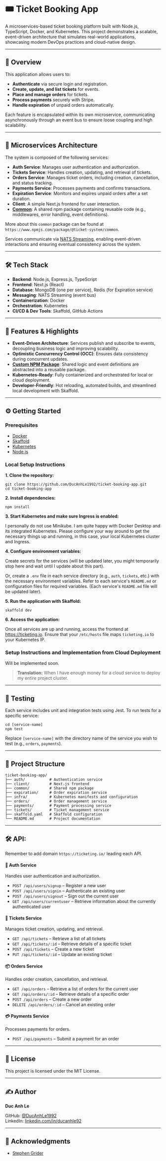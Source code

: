 # 🎟️ Ticket Booking App

A microservices-based ticket booking platform built with Node.js, TypeScript, Docker, and Kubernetes. This project demonstrates a scalable, event-driven architecture that simulates real-world applications, showcasing modern DevOps practices and cloud-native design.

---

## 🚀 Overview

This application allows users to:

- **Authenticate** via secure login and registration.
- **Create, update, and list tickets** for events.
- **Place and manage orders** for tickets.
- **Process payments** securely with Stripe.
- **Handle expiration** of unpaid orders automatically.

Each feature is encapsulated within its own microservice, communicating asynchronously through an event bus to ensure loose coupling and high scalability.

---

## 🧱 Microservices Architecture

The system is composed of the following services:

- **Auth Service**: Manages user authentication and authorization.
- **Tickets Service**: Handles creation, updating, and retrieval of tickets.
- **Orders Service**: Manages ticket orders, including creation, cancellation, and status tracking.
- **Payments Service**: Processes payments and confirms transactions.
- **Expiration Service**: Monitors and expires unpaid orders after a set duration.
- **Client**: A simple Next.js frontend for user interaction.
- [**Common**](https://www.npmjs.com/package/@ticket-system/common): A shared npm package containing reusable code (e.g., middlewares, error handling, event definitions).

More about this `common` package can be found at `https://www.npmjs.com/package/@ticket-system/common`.

Services communicate via [NATS Streaming](https://docs.nats.io/nats-streaming-concepts/intro), enabling event-driven interactions and ensuring eventual consistency across the system.

---

## 🛠️ Tech Stack

- **Backend**: Node.js, Express.js, TypeScript
- **Frontend**: Next.js (React)
- **Database**: MongoDB (one per service), Redis (for Expiration service)
- **Messaging**: NATS Streaming (event bus)
- **Containerization**: Docker
- **Orchestration**: Kubernetes
- **CI/CD & Dev Tools**: Skaffold, GitHub Actions

---

## 🧪 Features & Highlights

- **Event-Driven Architecture**: Services publish and subscribe to events, decoupling business logic and improving scalability.
- **Optimistic Concurrency Control (OCC)**: Ensures data consistency during concurrent updates.
- [**Custom NPM Package**](https://www.npmjs.com/package/@ticket-system/common): Shared logic and event definitions are abstracted into a reusable package.
- **Kubernetes-Ready**: Fully containerized and orchestrated for local or cloud deployment.
- **Developer-Friendly**: Hot reloading, automated builds, and streamlined local development with Skaffold.

---

## ⚙️ Getting Started

### Prerequisites

- [Docker](https://www.docker.com/)
- [Skaffold](https://skaffold.dev/)
- [Kubernetes](https://kubernetes.io/docs/home/)
- [Node.js](https://nodejs.org/)

### Local Setup Instructions

**1. Clone the repository:**

```
git clone https://github.com/DucAnhLe1992/ticket-booking-app.git
cd ticket-booking-app
```

**2. Install dependencies:**

```
npm install
```

**3. Start Kubernetes and make sure Ingress is enabled:**

I personally do not use Minikube. I am quite happy with Docker Desktop and its integrated Kubernetes. Please configure your way around to get the necessary things up and running, in this case, your local Kubernetes cluster and Ingress.

**4. Configure environment variables:**

Create secrets for the services (will be updated later, you might temporarily stop here and wait until I update about this part).

Or, create a `.env` file in each service directory (e.g., `auth`, `tickets`, etc.) with the necessary environment variables. Refer to each service's `README.md` or configuration files for required variables. (Each service's `README.md` file will be updated later).

**5. Run the application with Skaffold:**

```
skaffold dev
```

**6. Access the application:**

Once all services are up and running, access the frontend at https://ticketing.io. Ensure that your `/etc/hosts` file maps `ticketing.io` to your Kubernetes IP.

### Setup Instructions and Implementation from Cloud Deployment

Will be implemented soon.

> **Translation:** When I have enough money for a cloud service to deploy my entire project cluster.

---

## 🧪 Testing

Each service includes unit and integration tests using Jest. To run tests for a specific service:
```
cd [service-name]
npm test
```
Replace `[service-name]` with the directory name of the service you wish to test (e.g., `orders`, `payments`).

---

## 📁 Project Structure

```
ticket-booking-app/
├── auth/           # Authentication service
├── client/         # Next.js frontend
├── common/         # Shared npm package
├── expiration/     # Order expiration service
├── infra/          # Kubernetes manifests and configuration
├── orders/         # Order management service
├── payments/       # Payment processing service
├── tickets/        # Ticket management service
├── skaffold.yaml   # Skaffold configuration
└── README.md       # Project documentation
```

---

## 🛠️ API:

Remember to add domain `https://ticketing.io/` leading each API.

#### 🧑 Auth Service
Handles user authentication and authorization.
- `POST /api/users/signup` – Register a new user
- `POST /api/users/signin` – Authenticate an existing user
- `POST /api/users/signout` – Sign out the current user
- `GET /api/users/currentuser` – Retrieve information about the currently authenticated user

#### 🎫 Tickets Service
Manages ticket creation, updating, and retrieval.
- `GET /api/tickets` – Retrieve a list of all tickets
- `GET /api/tickets/:id` – Retrieve details of a specific ticket
- `POST /api/tickets` – Create a new ticket
- `PUT /api/tickets/:id` – Update an existing ticket

#### 📦 Orders Service
Handles order creation, cancellation, and retrieval.
- `GET /api/orders` – Retrieve a list of orders for the current user
- `GET /api/orders/:id` – Retrieve details of a specific order
- `POST /api/orders` – Create a new order
- `DELETE /api/orders/:id` – Cancel an existing order

#### 💳 Payments Service
Processes payments for orders.
- `POST /api/payments` – Submit a payment for an order

---

## 📄 License
This project is licensed under the MIT License.

---

## ✍️ Author
**Duc Anh Le**

GitHub: [@DucAnhLe1992](https://github.com/DucAnhLe1992)  
LinkedIn: [linkedin.com/in/ducanhle92](https://linkedin.com/in/ducanhle92)

---

## 🙌 Acknowledgments
* [Stephen Grider](https://x.com/ste_grider)
